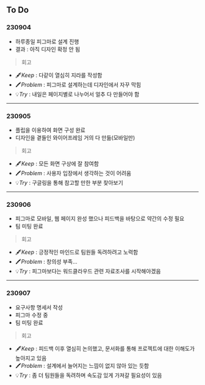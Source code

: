 ## To Do

### 230904
- 하루종일 피그마로 설계 진행
- 결과 : 아직 디자인 확정 안 됨

> 회고
- 🖋️*Keep* : 다같이 열심히 지라를 작성함
- 🖍️*Problem* : 피그마로 설계하는데 디자인에서 자꾸 막힘
- 💡*Try* : 내일은 페이지별로 나누어서 얼추 다 만들어야 함

---

### 230905
- 플립을 이용하여 화면 구성 완료
- 디자인을 곁들인 와이어프레임 거의 다 만듦(모바일만)

> 회고
- 🖋️*Keep* : 모든 화면 구상에 잘 참여함
- 🖍️*Problem* : 사용자 입장에서 생각하는 것이 어려움
- 💡*Try* : 구글링을 통해 참고할 만한 부분 찾아보기

---

### 230906
- 피그마로 모바일, 웹 페이지 완성 했으나 피드백을 바탕으로 약간의 수정 필요
- 팀 미팅 완료

> 회고
- 🖋️*Keep* : 긍정적인 마인드로 팀원들 독려하려고 노력함
- 🖍️*Problem* : 창의성 부족…
- 💡*Try* : 피그마보다는 워드클라우드 관련 자료조사를 시작해야겠음

---

### 230907
- 요구사항 명세서 작성
- 피그마 수정 중
- 팀 미팅 완료

> 회고
- 🖋️*Keep* : 피드백 이후 열심히 논의했고, 문서화를 통해 프로젝트에 대한 이해도가 높아지고 있음
- 🖍️*Problem* : 설계에서 늘어지는 느낌이 없지 않아 있는 듯함
- 💡*Try* : 좀 더 팀원들을 독려하며 속도감 있게 가져갈 필요성이 있음